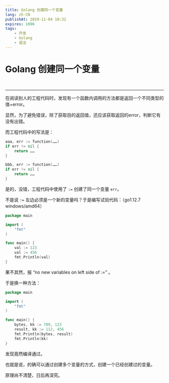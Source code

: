 ```yaml
---
title: Golang 创建同一个变量
lang: zh-CN
publishAt: 2019-11-04 10:32
expires: 1096
tags:
    - 开发
    - Golang
    - 语法
---
```


# Golang 创建同一个变量

<RevisionInfo />

<hr style="margin-top: 48px"/>

在阅读别人的工程代码时，发现有一个函数内调用的方法都是返回一个不同类型的值+error。

显然，为了避免错误，除了获取目的返回值，还应该获取返回的error，判断它有没有出错。

而工程代码中的写法是：

```go
aaa, err := function(……)
if err != nil {
    return ……
}

bbb, err := function(……)
if err != nil {
    return ……
}
```

是的，没错，工程代码中使用了 `:=` 创建了同一个变量 `err`。

不是说 `:=` 左边必须是一个新的变量吗？于是编写试验代码：（go1.12.7 windows/amd64）

```go
package main

import (
    "fmt"
)

func main() {
    val := 123
    val := 456
    fmt.Println(val)
}
```

果不其然，报 “no new variables on left side of :=” 。

于是换一种方法：

```go
package main

import (
    "fmt"
)

func main() {
    bytes, kk := 789, 123
    result, kk := 112, 456
    fmt.Println(bytes, result)
    fmt.Println(kk)
}
```

发现竟然编译通过。

也就是说，的确可以通过创建多个变量的方式，创建一个已经创建过的变量。

原理尚不清楚，日后再深究。
